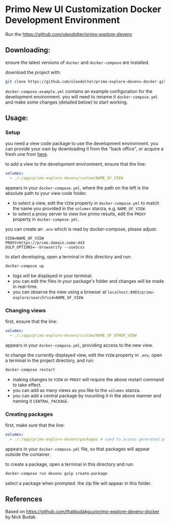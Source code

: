 # Primo New UI Customization Docker Development Environment

Run the https://github.com/uleodolter/primo-explore-devenv

## Downloading:

ensure the latest versions of `docker` and `docker-compose` are installed.

download the project with:
```sh
git clone https://github.com/uleodolter/primo-explore-devenv-docker.git
```

`docker-compose.example.yml` contains an example configuration for the development environment. you will need to rename it `docker-compose.yml` and make some changes (detailed below) to start working.

## Usage:

### Setup

you need a view code package to use the development environment. you can provide your own by downloading it from the "back office", or acquire a fresh one from [here](https://github.com/ExLibrisGroup/primo-explore-package).

to add a view to the development environment, ensure that the line:
```yml
volumes:
  - ./:/app/primo-explore-devenv/custom/NAME_OF_VIEW
```
appears in your `docker-compose.yml`, where the path on the left is the absolute path to your view code folder.

- to select a view, edit the `VIEW` property in `docker-compose.yml` to match the name you provided in the `volumes` stanza, e.g. `NAME_OF_VIEW`.
- to select a proxy server to view live primo results, edit the `PROXY` property in `docker-compose.yml`.

you can create an `.env` which is read by docker-compose, please adjust:

```
VIEW=NAME_OF_VIEW
PROXY=https://primo.domain.name:443
GULP_OPTIONS=--browserify --useScss
```


to start developing, open a terminal in this directory and run:
```sh
docker-compose up
```

- logs will be displayed in your terminal.
- you can edit the files in your package's folder and changes will be made in real-time.
- you can observe the view using a browser at `localhost:8003/primo-explore/search?vid=NAME_OF_VIEW`.

### Changing views

first, ensure that the line:
```yml
volumes:
  - ./:/app/primo-explore-devenv/custom/NAME_OF_OTHER_VIEW
```
appears in your `docker-compose.yml`, providing access to the new view.

to change the currently displayed view, edit the `VIEW` property in `.env`, open a terminal in the project directory, and run:
```sh
docker-compose restart
```

- making changes to `VIEW` or `PROXY` will require the above restart command to take effect.
- you can add as many views as you like to the `volumes` stanza.
- you can add a central package by mounting it in the above manner and naming it `CENTRAL_PACKAGE`.

### Creating packages

first, make sure that the line:
```yml
volumes:
  - ./:/app/primo-explore-devenv/packages # used to access generated package .zip files
```
appears in your `docker-compose.yml` file, so that packages will appear outside the container.

to create a package, open a terminal in this directory and run:
```sh
docker-compose run devenv gulp create-package
```
select a package when prompted. the zip file will appear in this folder.

## References

Based on https://github.com/thatbudakguy/primo-explore-devenv-docker by Nick Budak.
